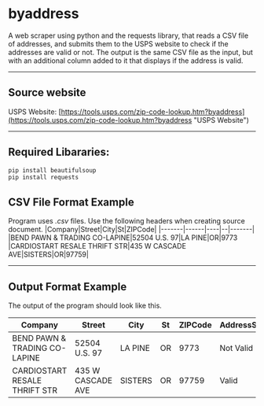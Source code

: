 # byaddress
A web scraper using python and the requests library, that reads a CSV file of addresses, and submits them to the USPS website to check if the addresses are valid or not. The output is the same CSV file as the input, but with an additional column added to it that displays if the address is valid.

---
## Source website
USPS Website:
[https://tools.usps.com/zip-code-lookup.htm?byaddress](https://tools.usps.com/zip-code-lookup.htm?byaddress "USPS Website")

---
## Required Libararies:

```python
pip install beautifulsoup
pip install requests
```

## CSV File Format Example
Program uses _.csv_ files. Use the following headers when creating source document.
|Company|Street|City|St|ZIPCode|
|-------|------|----|--|-------|
|BEND PAWN & TRADING CO-LAPINE|52504 U.S. 97|LA PINE|OR|9773
|CARDIOSTART RESALE THRIFT STR|435 W CASCADE AVE|SISTERS|OR|97759|

---
## Output Format Example
The output of the program should look like this.

|Company|Street|City|St|ZIPCode|AddressStatus|
|-------|------|----|--|-------|-------------|
|BEND PAWN & TRADING CO-LAPINE|52504 U.S. 97|LA PINE|OR|9773|Not Valid
|CARDIOSTART RESALE THRIFT STR|435 W CASCADE AVE|SISTERS|OR|97759|Valid
